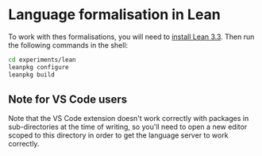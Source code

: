 # Language formalisation in Lean

To work with thes formalisations, you will need to [install Lean 3.3][install_lean].
Then run the following commands in the shell:

```sh
cd experiments/lean
leanpkg configure
leanpkg build
```

[install_lean]: https://leanprover.github.io/download/

## Note for VS Code users

Note that the VS Code extension doesn't work correctly with packages in
sub-directories at the time of writing, so you'll need to open a new editor
scoped to this directory in order to get the language server to work correctly.
